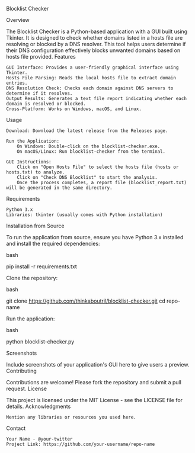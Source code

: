 Blocklist Checker

Overview

The Blocklist Checker is a Python-based application with a GUI built using Tkinter. It is designed to check whether domains listed in a hosts file are resolving or blocked by a DNS resolver. This tool helps users determine if their DNS configuration effectively blocks unwanted domains based on hosts file provided.
Features

    GUI Interface: Provides a user-friendly graphical interface using Tkinter.
    Hosts File Parsing: Reads the local hosts file to extract domain entries.
    DNS Resolution Check: Checks each domain against DNS servers to determine if it resolves.
    Output Results: Generates a text file report indicating whether each domain is resolved or blocked.
    Cross-Platform: Works on Windows, macOS, and Linux.

Usage

    Download: Download the latest release from the Releases page.

    Run the Application:
        On Windows: Double-click on the blocklist-checker.exe.
        On macOS/Linux: Run blocklist-checker from the terminal.

    GUI Instructions:
        Click on "Open Hosts File" to select the hosts file (hosts or hosts.txt) to analyze.
        Click on "Check DNS Blocklist" to start the analysis.
        Once the process completes, a report file (blocklist_report.txt) will be generated in the same directory.

Requirements

    Python 3.x
    Libraries: tkinter (usually comes with Python installation)

Installation from Source

To run the application from source, ensure you have Python 3.x installed and install the required dependencies:

bash

pip install -r requirements.txt

Clone the repository:

bash

git clone https://github.com/thinkaboutril/blocklist-checker.git
cd repo-name

Run the application:

bash

python blocklist-checker.py

Screenshots

Include screenshots of your application's GUI here to give users a preview.
Contributing

Contributions are welcome! Please fork the repository and submit a pull request.
License

This project is licensed under the MIT License - see the LICENSE file for details.
Acknowledgments

    Mention any libraries or resources you used here.

Contact

    Your Name - @your-twitter
    Project Link: https://github.com/your-username/repo-name
